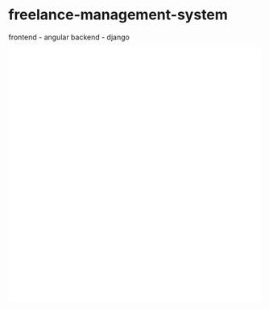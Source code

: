 # freelance-management-system
frontend - angular
backend -  django

<img src="angular/angular-first/src/assets/Account-User-PNG-Photo.svg">
